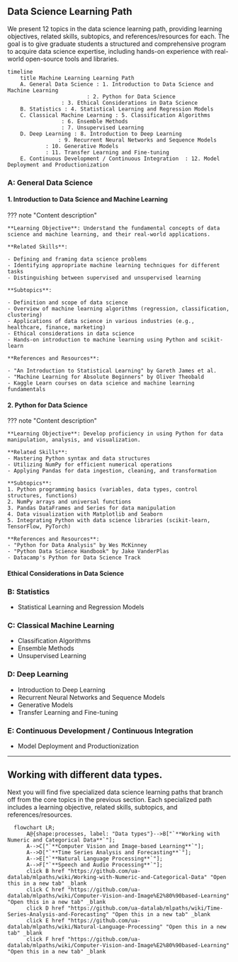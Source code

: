 
## Data Science Learning Path

We present 12 topics in the data science learning path, providing learning objectives, related skills, subtopics, and references/resources for each. The goal is to give graduate students a structured and comprehensive program to acquire data science expertise, including hands-on experience with real-world open-source tools and libraries.

```mermaid
timeline
    title Machine Learning Learning Path
    A. General Data Science : 1. Introduction to Data Science and Machine Learning
    	    	 	     : 2. Python for Data Science
			     : 3. Ethical Considerations in Data Science
    B. Statistics : 4. Statistical Learning and Regression Models
    C. Classical Machine Learning : 5. Classification Algorithms
				 : 6. Ensemble Methods
				 : 7. Unsupervised Learning
    D. Deep Learning : 8. Introduction to Deep Learning
    	   	    : 9. Recurrent Neural Networks and Sequence Models
		    : 10. Generative Models
		    : 11. Transfer Learning and Fine-tuning
    E. Continuous Development / Continuous Integration  : 12. Model Deployment and Productionization

```


### A: General Data Science

#### 1. Introduction to Data Science and Machine Learning

??? note "Content description"

    **Learning Objective**: Understand the fundamental concepts of data science and machine learning, and their real-world applications.

    **Related Skills**:

    - Defining and framing data science problems
    - Identifying appropriate machine learning techniques for different tasks
    - Distinguishing between supervised and unsupervised learning

    **Subtopics**:

    - Definition and scope of data science
    - Overview of machine learning algorithms (regression, classification, clustering)
    - Applications of data science in various industries (e.g., healthcare, finance, marketing)
    - Ethical considerations in data science
    - Hands-on introduction to machine learning using Python and scikit-learn

    **References and Resources**:

    - "An Introduction to Statistical Learning" by Gareth James et al.
    - "Machine Learning for Absolute Beginners" by Oliver Theobald
    - Kaggle Learn courses on data science and machine learning fundamentals


####  2. Python for Data Science
??? note "Content description"

    **Learning Objective**: Develop proficiency in using Python for data manipulation, analysis, and visualization.

    **Related Skills**:
 	- Mastering Python syntax and data structures
 	- Utilizing NumPy for efficient numerical operations
 	- Applying Pandas for data ingestion, cleaning, and transformation

    **Subtopics**:
 	1. Python programming basics (variables, data types, control structures, functions)
 	2. NumPy arrays and universal functions
 	3. Pandas DataFrames and Series for data manipulation
 	4. Data visualization with Matplotlib and Seaborn
 	5. Integrating Python with data science libraries (scikit-learn, TensorFlow, PyTorch)

    **References and Resources**:
 	- "Python for Data Analysis" by Wes McKinney
 	- "Python Data Science Handbook" by Jake VanderPlas
 	- Datacamp's Python for Data Science Track



#### Ethical Considerations in Data Science

### B: Statistics
   - Statistical Learning and Regression Models

### C: Classical Machine Learning
   - Classification Algorithms
   - Ensemble Methods
   - Unsupervised Learning

### D: Deep Learning
   - Introduction to Deep Learning
   - Recurrent Neural Networks and Sequence Models
   - Generative Models
   - Transfer Learning and Fine-tuning

### E: Continuous Development / Continuous Integration 
   - Model Deployment and Productionization



***


## Working with different data types.

Next you will find five specialized data science learning paths that branch off from the core topics in the previous section. Each specialized path includes a learning objective, related skills, subtopics, and references/resources.


```mermaid
  flowchart LR;
      A@{shape:processes, label: "Data types"}-->B["`**Working with Numeric and Categorical Data**`"];
      A-->C["`**Computer Vision and Image-based Learning**`"];
      A-->D["`**Time Series Analysis and Forecasting**`"];
      A-->E["`**Natural Language Processing**`"];
      A-->F["`**Speech and Audio Processing**`"];
      click B href "https://github.com/ua-datalab/mlpaths/wiki/Working-with-Numeric-and-Categorical-Data" "Open this in a new tab" _blank
      click C href "https://github.com/ua-datalab/mlpaths/wiki/Computer-Vision-and-Image%E2%80%90based-Learning" "Open this in a new tab" _blank
      click D href "https://github.com/ua-datalab/mlpaths/wiki/Time-Series-Analysis-and-Forecasting" "Open this in a new tab" _blank
      click E href "https://github.com/ua-datalab/mlpaths/wiki/Natural-Language-Processing" "Open this in a new tab" _blank
      click F href "https://github.com/ua-datalab/mlpaths/wiki/Computer-Vision-and-Image%E2%80%90based-Learning" "Open this in a new tab" _blank


```




